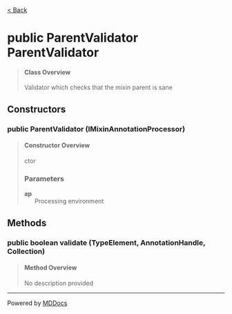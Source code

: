 [< Back](../README.md)
# public ParentValidator ParentValidator #
>#### Class Overview ####
>Validator which checks that the mixin parent is sane
## Constructors ##
### public ParentValidator (IMixinAnnotationProcessor) ###
>#### Constructor Overview ####
>ctor
>
>### Parameters ###
>**ap**<br />
>&nbsp;&nbsp;&nbsp;&nbsp;&nbsp;&nbsp;Processing environment
>
## Methods ##
### public boolean validate (TypeElement, AnnotationHandle, Collection) ###
>#### Method Overview ####
>No description provided
>

---
Powered by [MDDocs](https://github.com/VRCube/MDDocs)